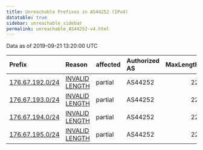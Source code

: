```yaml
---
title: Unreachable Prefixes in AS44252 (IPv4)
datatable: true
sidebar: unreachable_sidebar
permalink: unreachable_AS44252-v4.html
---
```


Data as of 2019-09-21 13:20:00 UTC


<div class="datatable-begin"></div>

| Prefix                                                   | Reason                                                                                                    | affected   | Authorized AS   |   MaxLength | Anchor                                         |   unreachable /24s |
|:---------------------------------------------------------|:----------------------------------------------------------------------------------------------------------|:-----------|:----------------|------------:|:-----------------------------------------------|-------------------:|
| [176.67.192.0/24](https://stat.ripe.net/176.67.192.0/24) | [INVALID LENGTH](https://rpki-validator.ripe.net/announcement-preview?asn=AS44252&prefix=176.67.192.0/24) | partial    | AS44252         |          22 | [RIPE](unreachable_RIPE_NCC_RPKI_Root-v4.html) |                  1 |
| [176.67.193.0/24](https://stat.ripe.net/176.67.193.0/24) | [INVALID LENGTH](https://rpki-validator.ripe.net/announcement-preview?asn=AS44252&prefix=176.67.193.0/24) | partial    | AS44252         |          22 | [RIPE](unreachable_RIPE_NCC_RPKI_Root-v4.html) |                  1 |
| [176.67.194.0/24](https://stat.ripe.net/176.67.194.0/24) | [INVALID LENGTH](https://rpki-validator.ripe.net/announcement-preview?asn=AS44252&prefix=176.67.194.0/24) | partial    | AS44252         |          22 | [RIPE](unreachable_RIPE_NCC_RPKI_Root-v4.html) |                  1 |
| [176.67.195.0/24](https://stat.ripe.net/176.67.195.0/24) | [INVALID LENGTH](https://rpki-validator.ripe.net/announcement-preview?asn=AS44252&prefix=176.67.195.0/24) | partial    | AS44252         |          22 | [RIPE](unreachable_RIPE_NCC_RPKI_Root-v4.html) |                  1 |

<div class="datatable-end"></div>